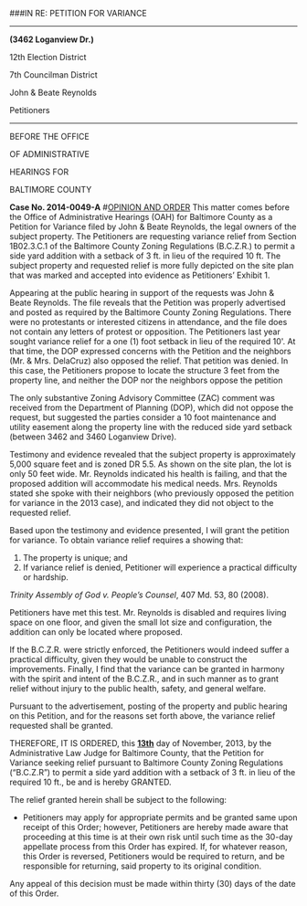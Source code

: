 ###IN RE: PETITION FOR VARIANCE

---------
**(3462 Loganview Dr.)**

12th Election District

7th Councilman District

John & Beate Reynolds

Petitioners

--------
BEFORE THE OFFICE

OF ADMINISTRATIVE

HEARINGS FOR

BALTIMORE COUNTY

**Case No. 2014-0049-A**
#<u>OPINION AND ORDER</u>
This matter comes before the Office of Administrative Hearings (OAH) for Baltimore County as a Petition for Variance filed by John & Beate Reynolds, the legal owners of the subject property. The Petitioners are requesting variance relief from Section 1B02.3.C.1 of the Baltimore County Zoning Regulations (B.C.Z.R.) to permit a side yard addition with a setback of 3 ft. in lieu of the required 10 ft. The subject property and requested relief is more fully depicted on the site plan that was marked and accepted into evidence as Petitioners’ Exhibit 1. 
Appearing at the public hearing in support of the requests was John & Beate Reynolds. The file reveals that the Petition was properly advertised and posted as required by the Baltimore County Zoning Regulations. There were no protestants or interested citizens in attendance, and the file does not contain any letters of protest or opposition. The Petitioners last year sought variance relief for a one (1) foot setback in lieu of the required 10'. At that time, the DOP expressed concerns with the Petition and the neighbors (Mr. & Mrs. DelaCruz) also opposed the relief. That petition was denied. In this case, the Petitioners propose to locate the structure 3 feet from the property line, and neither the DOP nor  the neighbors oppose the petition
The only substantive Zoning Advisory Committee (ZAC) comment was received from the Department of Planning (DOP), which did not oppose the request, but suggested the parties consider a 10 foot maintenance and utility easement along the property line with the reduced side yard setback (between 3462 and 3460 Loganview Drive).
Testimony and evidence revealed that the subject property is approximately 5,000 square feet and is zoned DR 5.5. As shown on the site plan, the lot is only 50 feet wide. Mr. Reynolds indicated his health is failing, and that the proposed addition will accommodate his medical needs. Mrs. Reynolds stated she spoke with their neighbors (who previously opposed the petition for variance in the 2013 case), and indicated they did not object to the requested relief.
Based upon the testimony and evidence presented, I will grant the petition for variance. To obtain variance relief requires a showing that:
1. The property is unique; and
2. If variance relief is denied, Petitioner will experience a practical difficulty or hardship. 
*Trinity Assembly of God v. People’s Counsel*, 407 Md. 53, 80 (2008).
Petitioners have met this test. Mr. Reynolds is disabled and requires living space on one floor, and given the small lot size and configuration, the addition can only be located where proposed.
If the B.C.Z.R. were strictly enforced, the Petitioners would indeed suffer a practical difficulty, given they would be unable to construct the improvements. Finally, I find that the variance can be granted in harmony with the spirit and intent of the B.C.Z.R., and in such manner as to grant relief without injury to the public health, safety, and general welfare.
Pursuant to the advertisement, posting of the property and public hearing on this Petition, and for the reasons set forth above, the variance relief requested shall be granted.
THEREFORE, IT IS ORDERED, this **<u>13th</u>** day of November, 2013, by the Administrative Law Judge for Baltimore County, that the Petition for Variance seeking relief pursuant to Baltimore County Zoning Regulations (“B.C.Z.R”) to permit a side yard addition with a setback of 3 ft. in lieu of the required 10 ft., be and is hereby GRANTED.
The relief granted herein shall be subject to the following:
* Petitioners may apply for appropriate permits and be granted same upon receipt of this Order; however, Petitioners are hereby made aware that proceeding at this time is at their own risk until such time as the 30-day appellate process from this Order has expired. If, for whatever reason, this Order is reversed, Petitioners would be required to return, and be responsible for returning, said property to its original condition. Any appeal of this decision must be made within thirty (30) days of the date of this Order.